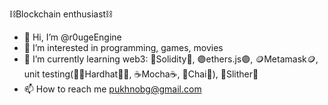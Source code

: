 ⛓️Blockchain enthusiast⛓️
- 👋 Hi, I’m @r0ugeEngine
- 👀 I’m interested in programming, games, movies
- 🌱 I’m currently learning web3: 🗿Solidity🗿, 🟣ethers.js🟣, 🪙Metamask🪙, unit testing(👷‍♂️Hardhat👷‍♂️, ☕Mocha☕, 🍃Chai🍃), 🐍Slither🐍
- 📫 How to reach me pukhnobg@gmail.com

<!---
r0uge-exe/r0uge-exe is a ✨ special ✨ repository because its `README.md` (this file) appears on your GitHub profile.
You can click the Preview link to take a look at your changes.
--->
